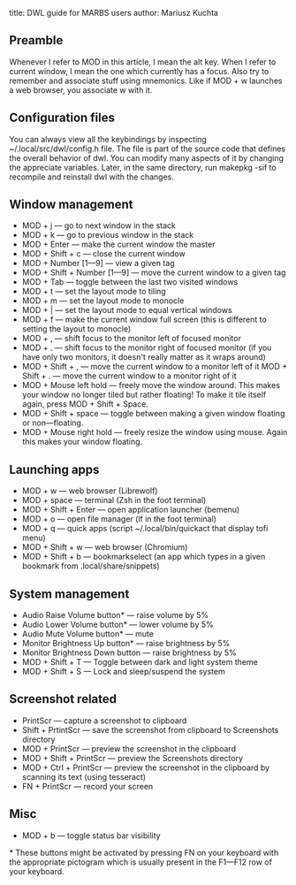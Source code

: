 title: DWL guide for MARBS users
author: Mariusz Kuchta

## Preamble
Whenever I refer to MOD in this article, I mean the alt key. When I refer to current window, I mean the one which currently has a focus. Also try to remember and associate stuff using mnemonics. Like if MOD + w launches a web browser, you associate w with it.

## Configuration files
You can always view all the keybindings by inspecting ~/.local/src/dwl/config.h file. The file is part of the source code that defines the overall behavior of dwl. You can modify many aspects of it by changing the appreciate variables. Later, in the same directory, run makepkg -sif to recompile and reinstall dwl with the changes.

## Window management
- MOD + j — go to next window in the stack
- MOD + k — go to previous window in the stack
- MOD + Enter — make the current window the master
- MOD + Shift + c — close the current window
- MOD + Number [1—9] — view a given tag
- MOD + Shift + Number [1—9] — move the current window to a given tag
- MOD + Tab — toggle between the last two visited windows
- MOD + t — set the layout mode to tiling
- MOD + m — set the layout mode to monocle
- MOD + | — set the layout mode to equal vertical windows
- MOD + f — make the current window full screen (this is different to setting the layout to monocle)
- MOD + , — shift focus to the monitor left of focused monitor
- MOD + . — shift focus to the monitor right of focused monitor (if you have only two monitors, it doesn't really matter as it wraps around)
- MOD + Shift + , — move the current window to a monitor left of it MOD + Shift + . — move the current window to a monitor right of it
- MOD + Mouse left hold — freely move the window around. This makes your window no longer tiled but rather floating! To make it tile itself again, press MOD + Shift + Space.
- MOD + Shift + space — toggle between making a given window floating or non—floating.
- MOD + Mouse right hold — freely resize the window using mouse. Again this makes your window floating.

## Launching apps 
- MOD + w — web browser (Librewolf) 
- MOD + space — terminal (Zsh in the foot terminal)
- MOD + Shift + Enter — open application launcher (bemenu)
- MOD + o — open file manager (lf in the foot terminal)
- MOD + q — quick apps (script ~/.local/bin/quickact that display tofi menu)
- MOD + Shift + w — web browser (Chromium)
- MOD + Shift + b — bookmarkselect (an app which types in a given bookmark from .local/share/snippets)

## System management
- Audio Raise Volume button* — raise volume by 5%
- Audio Lower Volume button* — lower volume by 5%
- Audio Mute Volume button* — mute
- Monitor Brightness Up button* — raise brightness by 5%
- Monitor Brightness Down button — raise brightness by 5%
- MOD + Shift + T — Toggle between dark and light system theme
- MOD + Shift + S — Lock and sleep/suspend the system

## Screenshot related
- PrintScr — capture a screenshot to clipboard
- Shift + PrtintScr — save the screenshot from clipboard to Screenshots directory
- MOD + PrintScr — preview the screenshot in the clipboard
- MOD + Shift + PrintScr — preview the Screenshots directory
- MOD + Ctrl + PrintScr — preview the screenshot in the clipboard by scanning its text (using tesseract)
- FN + PrintScr — record your screen

## Misc
- MOD + b — toggle status bar visibility

\* These buttons might be activated by pressing FN on your keyboard with the appropriate pictogram which is usually present in the F1—F12 row of your keyboard.

